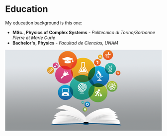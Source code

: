 # Education

My education background is this one:

- **MSc., Physics of Complex Systems** - _Politecnico di Torino/Sorbonne Pierre et Marie Curie_
- **Bachelor's, Physics** - _Facultad de Ciencias, UNAM_

![Science](images/if_open-science.png)